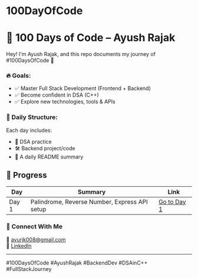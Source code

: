 # 100DayOfCode

# 💯 100 Days of Code – Ayush Rajak

Hey! I'm Ayush Rajak, and this repo documents my journey of #100DaysOfCode 🚀

### 🔥 Goals:
- ✅ Master Full Stack Development (Frontend + Backend)
- ✅ Become confident in DSA (C++)
- ✅ Explore new technologies, tools & APIs

### 📅 Daily Structure:
Each day includes:
- 🧠 DSA practice
- 🛠️ Backend project/code
- 📄 A daily README summary


## 📌 Progress

| Day | Summary | Link |
|-----|---------|------|
| Day 1 | Palindrome, Reverse Number, Express API setup | [Go to Day 1](./day1/) |


### 🔗 Connect With Me
📧 [ayurjk008@gmail.com](mailto:ayurjk008@gmail.com)  
📎 [LinkedIn](https://www.linkedin.com/in/ayush-rajak-677a3a245/)  

---

#100DaysOfCode #AyushRajak #BackendDev #DSAinC++ #FullStackJourney
